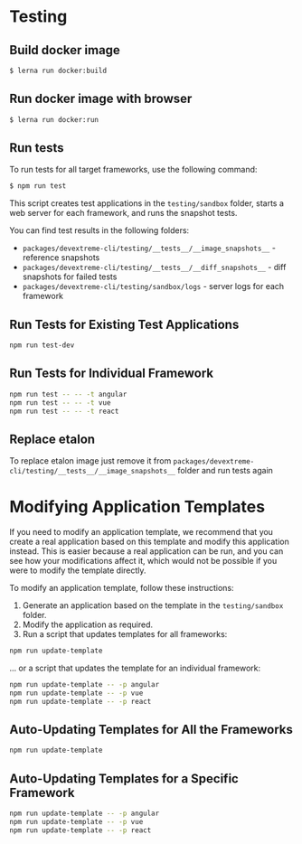 # Testing

## Build docker image 
```sh
$ lerna run docker:build
```

## Run docker image with browser
```sh
$ lerna run docker:run
```

## Run tests 

To run tests for all target frameworks, use the following command:

```sh
$ npm run test
```

This script creates test applications in the `testing/sandbox` folder, starts a web server for each framework, and runs the snapshot tests.

You can find test results in the following folders:

- `packages/devextreme-cli/testing/__tests__/__image_snapshots__` - reference snapshots
- `packages/devextreme-cli/testing/__tests__/__diff_snapshots__` - diff snapshots for failed tests
- `packages/devextreme-cli/testing/sandbox/logs` - server logs for each framework

## Run Tests for Existing Test Applications

```sh
npm run test-dev
```

## Run Tests for Individual Framework

```sh
npm run test -- -- -t angular
npm run test -- -- -t vue
npm run test -- -- -t react
```

## Replace etalon

To replace etalon image just remove it from `packages/devextreme-cli/testing/__tests__/__image_snapshots__` folder and run tests again

# Modifying Application Templates

If you need to modify an application template, we recommend that you create a real application based on this template and modify this application instead. This is easier because a real application can be run, and you can see how your modifications affect it, which would not be possible if you were to modify the template directly.

To modify an application template, follow these instructions:

1. Generate an application based on the template in the `testing/sandbox` folder.
2. Modify the application as required.
3. Run a script that updates templates for all frameworks:

```sh
npm run update-template
```
... or a script that updates the template for an individual framework:

```sh
npm run update-template -- -p angular
npm run update-template -- -p vue
npm run update-template -- -p react
```

## Auto-Updating Templates for All the Frameworks

```sh
npm run update-template
```

## Auto-Updating Templates for a Specific Framework

```sh
npm run update-template -- -p angular
npm run update-template -- -p vue
npm run update-template -- -p react
```

